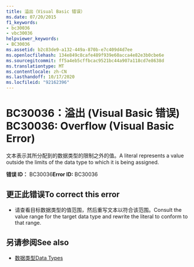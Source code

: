 ```yaml
---
title: 溢出（Visual Basic 错误）
ms.date: 07/20/2015
f1_keywords:
- bc30036
- vbc30036
helpviewer_keywords:
- BC30036
ms.assetid: b2c83de9-a132-449a-870b-e7c409d4d7ee
ms.openlocfilehash: 134e849c8cafe489f939e60acca4e82e3b0cbe6e
ms.sourcegitcommit: ff5a4eb5cffbcac9521bc44a907a118cd7e8638d
ms.translationtype: MT
ms.contentlocale: zh-CN
ms.lasthandoff: 10/17/2020
ms.locfileid: "92162396"
---
```

# <a name="bc30036-overflow-visual-basic-error"></a><span data-ttu-id="17c4e-102">BC30036：溢出 (Visual Basic 错误) </span><span class="sxs-lookup"><span data-stu-id="17c4e-102">BC30036: Overflow (Visual Basic Error)</span></span>

<span data-ttu-id="17c4e-103">文本表示其所分配到的数据类型的限制之外的值。</span><span class="sxs-lookup"><span data-stu-id="17c4e-103">A literal represents a value outside the limits of the data type to which it is being assigned.</span></span>

 <span data-ttu-id="17c4e-104">**错误 ID：** BC30036</span><span class="sxs-lookup"><span data-stu-id="17c4e-104">**Error ID:** BC30036</span></span>

## <a name="to-correct-this-error"></a><span data-ttu-id="17c4e-105">更正此错误</span><span class="sxs-lookup"><span data-stu-id="17c4e-105">To correct this error</span></span>

- <span data-ttu-id="17c4e-106">请查看目标数据类型的值范围，然后重写文本以符合该范围。</span><span class="sxs-lookup"><span data-stu-id="17c4e-106">Consult the value range for the target data type and rewrite the literal to conform to that range.</span></span>

## <a name="see-also"></a><span data-ttu-id="17c4e-107">另请参阅</span><span class="sxs-lookup"><span data-stu-id="17c4e-107">See also</span></span>

- [<span data-ttu-id="17c4e-108">数据类型</span><span class="sxs-lookup"><span data-stu-id="17c4e-108">Data Types</span></span>](../data-types/index.md)
